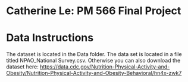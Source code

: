 # Catherine Le: PM 566 Final Project
# Data Instructions

The dataset is located in the Data folder. The data set is located in a file titled NPAO_National Survey.csv. Otherwise you can also download the dataset here: https://data.cdc.gov/Nutrition-Physical-Activity-and-Obesity/Nutrition-Physical-Activity-and-Obesity-Behavioral/hn4x-zwk7



```
 
